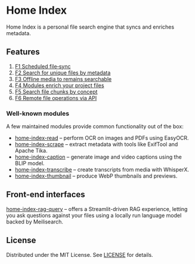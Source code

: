 # Home Index

Home Index is a personal file search engine that syncs and enriches metadata.

## Features

1. [F1 Scheduled file‑sync](features/F1/specification.md)
2. [F2 Search for unique files by metadata](features/F2/specification.md)
3. [F3 Offline media to remains searchable](features/F3/specification.md)
4. [F4 Modules enrich your project files](features/F4/specification.md)
5. [F5 Search file chunks by concept](features/F5/specification.md)
6. [F6 Remote file operations via API](features/F6/specification.md)

### Well-known modules

A few maintained modules provide common functionality out of the box:

- [home-index-read](https://github.com/nashspence/home-index-read) – perform OCR on images and PDFs using EasyOCR.
- [home-index-scrape](https://github.com/nashspence/home-index-scrape) – extract metadata with tools like ExifTool and Apache Tika.
- [home-index-caption](https://github.com/nashspence/home-index-caption) – generate image and video captions using the BLIP model.
- [home-index-transcribe](https://github.com/nashspence/home-index-transcribe) – create transcripts from media with WhisperX.
- [home-index-thumbnail](https://github.com/nashspence/home-index-thumbnail) – produce WebP thumbnails and previews.

## Front-end interfaces

[home-index-rag-query](https://github.com/nashspence/home-index-rag-query) – offers a Streamlit-driven RAG experience, letting you ask questions against
your files using a locally run language model backed by Meilisearch.

## License

Distributed under the MIT License. See [LICENSE](LICENSE) for details.
